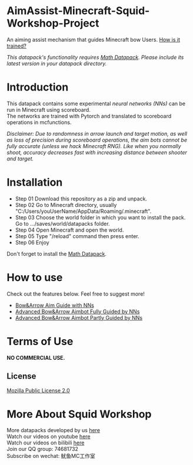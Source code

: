 # AimAssist-Minecraft-Squid-Workshop-Project

An aiming assist mechanism that guides Minecraft bow Users. [How is it trained?](https://github.com/MingshiYangUIUC/Minecraft-MLP-Trainer)

*This datapack's functionality requires [Math Datapack](https://github.com/MingshiYangUIUC/Math-Minecraft-Squid-Workshop-Project). Please include its latest version in your datapack directory.*

# Introduction
This datapack contains some experimental _neural networks (NNs)_ can be run in Minecraft using scoreboard. \
The networks are trained with Pytorch and translated to scoreboard operations in mcfunctions.

*Disclaimer: Due to randomness in arrow launch and target motion, as well as loss of precision during scoreboard operations, the aim bots cannot be fully accurate (unless we hack Minecraft RNG). Like when you normally shoot, accuracy decreases fast with increasing distance between shooter and target.*


# Installation
- Step 01 Download this repository as a zip and unpack.
- Step 02 Go to Minecraft directory, usually "C:/Users/youUserName/AppData/Roaming/.minecraft".
- Step 03 Choose the world folder in which you want to install the pack. Go to .../saves/world/datapacks folder.
- Step 04 Open Minecraft and open the world.
- Step 05 Type "/reload" command then press enter.
- Step 06 Enjoy

Don't forget to install the [Math Datapack](https://github.com/MingshiYangUIUC/Math-Minecraft-Squid-Workshop-Project).

# How to use

Check out the features below. Feel free to suggest more!
- [Bow&Arrow Aim Guide with NNs](https://github.com/MingshiYangUIUC/MLP-Minecraft-Squid-Workshop-Project/blob/main/Documentation/NN-Aim-Guide.md)
- [Advanced Bow&Arrow Aimbot Fully Guided by NNs](https://github.com/MingshiYangUIUC/MLP-Minecraft-Squid-Workshop-Project/blob/main/Documentation/Full-NN-Aim-Bot.md)
- [Advanced Bow&Arrow Aimbot Partly Guided by NNs](https://github.com/MingshiYangUIUC/MLP-Minecraft-Squid-Workshop-Project/blob/main/Documentation/Half-NN-Aim-Bot.md)

# Terms of Use

**NO COMMERCIAL USE.** 

## License
[Mozilla Public License 2.0](https://github.com/MingshiYangUIUC/Autoaim-Minecraft-Squid-Workshop-Project/blob/main/LICENSE)


# More About Squid Workshop
More datapacks developed by us [here](https://github.com/Squid-Workshop/MinecraftDatapacksProject) \
Watch our videos on youtube [here](https://www.youtube.com/channel/UCwPMgfjjh2d7fFqQ1PXHP7w) \
Watch our videos on bilibili [here](https://space.bilibili.com/649645265?from=search&seid=778816111336987286) \
Join our QQ group: 74681732 \
Subscribe on wechat: 鱿鱼MC工作室 
